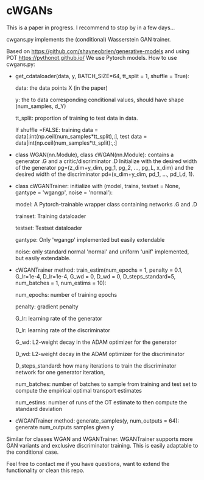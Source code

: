 # cWGANs

This is a paper in progress. I recommend to stop by in a few days...


cwgans.py implements the (conditional) Wasserstein GAN trainer.

Based on https://github.com/shayneobrien/generative-models and using POT https://pythonot.github.io/
We use Pytorch models.
How to use cwgans.py:

- get_cdataloader(data, y, BATCH_SIZE=64, tt_split = 1, shuffle = True):

  data: the data points X (in the paper)
  
  y: the to data corresponding conditional values, should have shape (num_samples, d_Y)
  
  tt_split: proportion of training to test data in data.
  
  If shuffle =FALSE: training data = data\[:int(np.ceil(num_samples\*tt_split),:\], test data = data\[int(np.ceil(num_samples\*tt_split):,:\]


- class WGAN(nn.Module), class cWGAN(nn.Module): contains a generator .G and a critic/discriminator .D
  Initialize  with the desired width of the generator pg=(z_dim+y_dim, pg_1, pg_2, ..., pg_L, x_dim) and the desired width of the discriminator pd=(x_dim+y_dim, pd_1, ..., pd_Ld, 1).

- class cWGANTrainer: initialize with  (model, trains, testset = None, gantype = 'wgangp', noise = 'normal'):

  model: A Pytorch-trainable wrapper class containing networks .G and .D
  
  trainset: Training dataloader
  
  testset: Testset dataloader
  
  gantype: Only 'wgangp' implemented but easily extendable
  
  noise: only standard normal 'normal' and uniform 'unif' implemented, but easily extendable.

- cWGANTrainer method: train_estim(num_epochs = 1, penalty = 0.1, G_lr=1e-4, D_lr=1e-4, G_wd = 0, D_wd = 0, D_steps_standard=5, num_batches = 1, num_estims = 10):

  num_epochs: number of training epochs

  penalty: gradient penalty
  
  G_lr: learning rate of the generator
  
  D_lr: learning rate of the discriminator
  
  G_wd: L2-weight decay in the ADAM optimizer for the generator
  
  D_wd: L2-weight decay in the ADAM optimizer for the discriminator
  
  D_steps_standard: how many iterations to train the discriminator network for one generator iteration,
  
  num_batches: number of batches to sample from training and test set to compute the empirical optimal transport estimates
  
  num_estims: number of runs of the OT estimate to then compute the standard deviation
 
 - cWGANTrainer method: generate_samples(y, num_outputs = 64): generate num_outputs samples given y


Similar for classes WGAN and WGANTrainer. WGANTrainer supports more GAN variants and exclusive discriminator training. This is easily adaptable to the conditional case.

Feel free to contact me if you have questions, want to extend the functionality or clean this repo.
